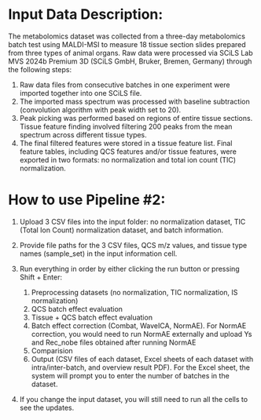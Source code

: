 <h1>Input Data Description:</h1>

<p>The metabolomics dataset was collected from a three-day metabolomics batch test using MALDI-MSI to measure 18 tissue section slides prepared from three types of animal organs. Raw data were processed via SCiLS Lab MVS 2024b Premium 3D (SCiLS GmbH, Bruker, Bremen, Germany) through the following steps:</p>

1. Raw data files from consecutive batches in one experiment were imported together into one SCiLS file.
2. The imported mass spectrum was processed with baseline subtraction (convolution algorithm with peak width set to 20).
3. Peak picking was performed based on regions of entire tissue sections. Tissue feature finding involved filtering 200 peaks from the mean spectrum across different tissue types.
4. The final filtered features were stored in a tissue feature list.
Final feature tables, including QCS features and/or tissue features, were exported in two formats: no normalization and total ion count (TIC) normalization.

<h1>How to use Pipeline #2:</h1>

1. Upload 3 CSV files into the input folder: no normalization dataset, TIC (Total Ion Count) normalization dataset, and batch information.
2. Provide file paths for the 3 CSV files, QCS m/z values, and tissue type names (sample_set) in the input information cell.
3. Run everything in order by either clicking the run button or pressing Shift + Enter:
   1) Preprocessing datasets (no normalization, TIC normalization, IS normalization)
   2) QCS batch effect evaluation
   3) Tissue + QCS batch effect evaluation
   4) Batch effect correction (Combat, WaveICA, NormAE). For NormAE correction, you would need to run NormAE externally and upload Ys and Rec_nobe files obtained after running NormAE
   5) Comparision
   6) Output (CSV files of each dataset, Excel sheets of each dataset with intra/inter-batch, and overview result PDF). For the Excel sheet, the system will prompt you to enter the number of batches in the dataset.

4. If you change the input dataset, you will still need to run all the cells to see the updates.
